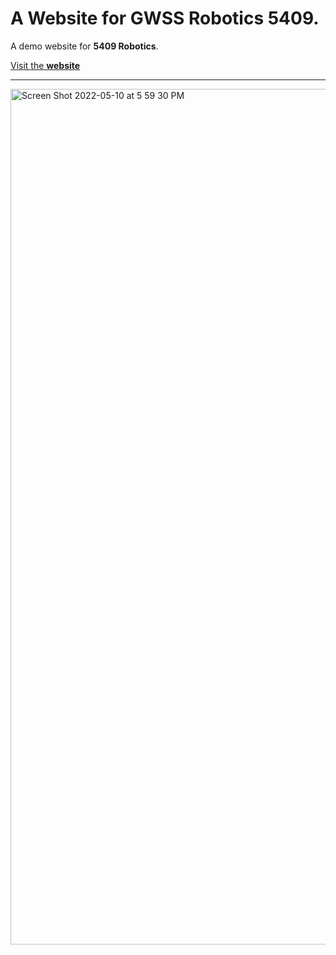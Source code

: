 # A Website for GWSS Robotics 5409.
A demo website for **5409 Robotics**.

[Visit the **website**](https://5409robotics.netlify.app)

---

<img width="1369" alt="Screen Shot 2022-05-10 at 5 59 30 PM" src="https://user-images.githubusercontent.com/35755386/167728937-bb000670-cad0-4ba1-be14-3216f097965e.png">
